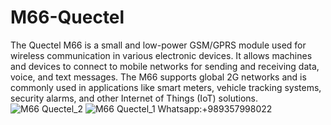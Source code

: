 # M66-Quectel
The Quectel M66 is a small and low-power GSM/GPRS module used for wireless communication in various electronic devices. It allows machines and devices to connect to mobile networks for sending and receiving data, voice, and text messages. The M66 supports global 2G networks and is commonly used in applications like smart meters, vehicle tracking systems, security alarms, and other Internet of Things (IoT) solutions.
![M66 Quectel_2](https://github.com/user-attachments/assets/a9a53cda-8a59-4961-81ad-7e11be82e476)
![M66 Quectel_1](https://github.com/user-attachments/assets/9b060ee2-2ea5-402d-aa12-8a17827adfd4)
Whatsapp:+989357998022
